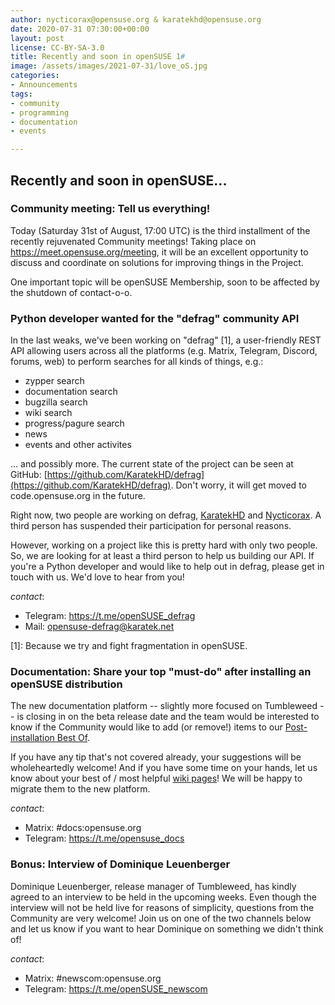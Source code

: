```yaml
---
author: nycticorax@opensuse.org & karatekhd@opensuse.org
date: 2020-07-31 07:30:00+00:00
layout: post
license: CC-BY-SA-3.0
title: Recently and soon in openSUSE 1# 
image: /assets/images/2021-07-31/love_oS.jpg
categories:
- Announcements
tags:
- community
- programming
- documentation
- events

---
```


## Recently and soon in openSUSE...

### Community meeting: Tell us everything!
Today (Saturday 31st of August, 17:00 UTC) is the third installment of the recently rejuvenated Community meetings! Taking place on https://meet.opensuse.org/meeting, it will be an excellent opportunity to discuss and coordinate on solutions for improving things in the Project.

One important topic will be openSUSE Membership, soon to be affected by the shutdown of contact-o-o.

### Python developer wanted for the "defrag" community API
In the last weaks, we've been working on "defrag" [1], a user-friendly REST API allowing users across all the platforms (e.g. Matrix, Telegram, Discord, forums, web) to perform searches for all kinds of things, e.g.: 

* zypper search 
* documentation search 
* bugzilla search 
* wiki search 
* progress/pagure search 
* news 
* events and other activites 

... and possibly more. The current state of the project can be seen at GitHub: [https://github.com/KaratekHD/defrag](https://github.com/KaratekHD/defrag). Don't worry, it will get moved to code.opensuse.org in the future. 

Right now, two people are working on defrag, [KaratekHD](https://en.opensuse.org/User:KaratekHD) and [Nycticorax](https://en.opensuse.org/User:Nycticorax). A third person has suspended their participation for personal reasons. 

However, working on a project like this is pretty hard with only two people. So, we are looking for at least a third person to help us building our API. If you're a Python developer and would like to help out in defrag, please get in touch with us. We'd love to hear from you!

_contact_:
- Telegram: https://t.me/openSUSE_defrag
- Mail: [opensuse-defrag@karatek.net](mailto:opensuse-defrag@karatek.net)

[1]: Because we try and fight fragmentation in openSUSE.

### Documentation: Share your top "must-do" after installing an openSUSE distribution
The new documentation platform -- slightly more focused on Tumbleweed -- is closing in on the beta release date and the team would be interested to know if the Community would like to add (or remove!) items to our [Post-installation Best Of](https://opensuse.github.io/openSUSE-docs-revamped-temp/best_of_post.html).

If you have any tip that's not covered already, your suggestions will be wholeheartedly welcome! And if you have some time on your hands, let us know about your best of / most helpful [wiki pages](https://en.opensuse.org/Main_Page)! We will be happy to migrate them to the new platform.

_contact_:
- Matrix: #docs:opensuse.org
- Telegram: https://t.me/opensuse_docs

### Bonus: Interview of Dominique Leuenberger
Dominique Leuenberger, release manager of Tumbleweed, has kindly agreed to an interview to be held in the upcoming weeks. Even though the interview will not be held live for reasons of simplicity, questions from the Community are very welcome! Join us on one of the two channels below and let us know if you want to hear Dominique on something we didn't think of!

_contact_:
- Matrix: #newscom:opensuse.org
- Telegram: https://t.me/openSUSE_newscom

